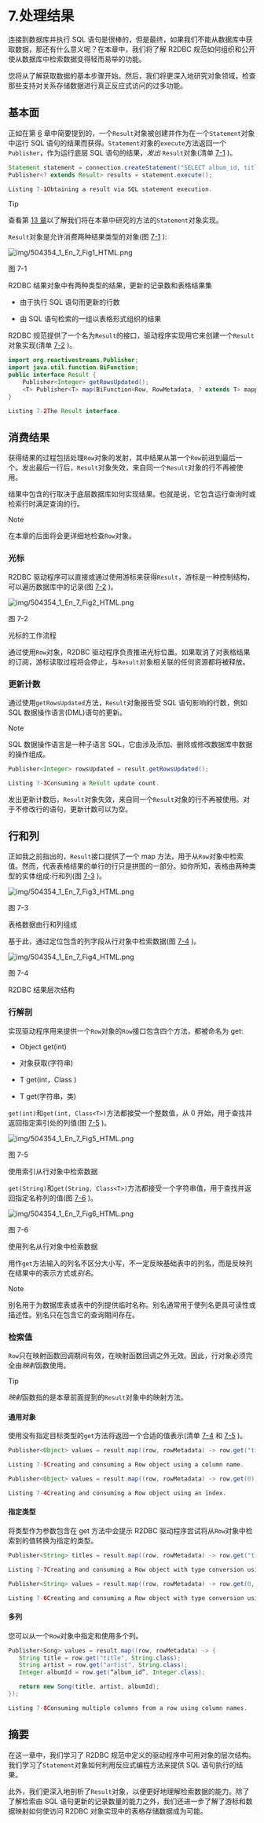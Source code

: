 # 7.处理结果

连接到数据库并执行 SQL 语句是很棒的，但是最终，如果我们不能从数据库中获取数据，那还有什么意义呢？在本章中，我们将了解 R2DBC 规范如何组织和公开使从数据库中检索数据变得轻而易举的功能。

您将从了解获取数据的基本步骤开始。然后，我们将更深入地研究对象领域，检查那些支持对关系存储数据进行真正反应式访问的过多功能。

## 基本面

正如在第 [6](06.html) 章中简要提到的，一个`Result`对象被创建并作为在一个`Statement`对象中运行 SQL 语句的结果而获得。`Statement`对象的`execute`方法返回一个`Publisher`，作为运行底层 SQL 语句的结果，*发出* `Result`对象(清单 [7-1](#PC1) )。

```java
Statement statement = connection.createStatement("SELECT album_id, title, artist FROM songs");
Publisher<? extends Result> results = statement.execute();

Listing 7-1Obtaining a result via SQL statement execution.

```

Tip

查看第 [13 章](13.html)以了解我们将在本章中研究的方法的`Statement`对象实现。

`Result`对象是允许消费两种结果类型的对象(图 [7-1](#Fig1) ):

![img/504354_1_En_7_Fig1_HTML.png](img/504354_1_En_7_Fig1_HTML.png)

图 7-1

R2DBC 结果对象中有两种类型的结果，更新的记录数和表格结果集

*   由于执行 SQL 语句而更新的行数

*   由 SQL 语句检索的一组以表格形式组织的结果

R2DBC 规范提供了一个名为`Result`的接口，驱动程序实现用它来创建一个`Result`对象实现(清单 [7-2](#PC2) )。

```java
import org.reactivestreams.Publisher;
import java.util.function.BiFunction;
public interface Result {
    Publisher<Integer> getRowsUpdated();
    <T> Publisher<T> map(BiFunction<Row, RowMetadata, ? extends T> mappingFunction);
}

Listing 7-2The Result interface.

```

## 消费结果

获得结果的过程包括处理`Row`对象的发射，其中结果从第一个`Row`前进到最后一个。发出最后一行后，`Result`对象失效，来自同一个`Result`对象的行不再被使用。

结果中包含的行取决于底层数据库如何实现结果。也就是说，它包含运行查询时或检索行时满足查询的行。

Note

在本章的后面将会更详细地检查`Row`对象。

### 光标

R2DBC 驱动程序可以直接或通过使用游标来获得`Result`，游标是一种控制结构，可以遍历数据库中的记录(图 [7-2](#Fig2) )。

![img/504354_1_En_7_Fig2_HTML.png](img/504354_1_En_7_Fig2_HTML.png)

图 7-2

光标的工作流程

通过使用`Row`对象，R2DBC 驱动程序负责推进光标位置。如果取消了对表格结果的订阅，游标读取过程将会停止，与`Result`对象相关联的任何资源都将被释放。

### 更新计数

通过使用`getRowsUpdated`方法，`Result`对象报告受 SQL 语句影响的行数，例如 SQL 数据操作语言(DML)语句的更新。

Note

SQL 数据操作语言是一种子语言 SQL，它由涉及添加、删除或修改数据库中数据的操作组成。

```java
Publisher<Integer> rowsUpdated = result.getRowsUpdated();

Listing 7-3Consuming a Result update count.

```

发出更新计数后，`Result`对象失效，来自同一个`Result`对象的行不再被使用。对于不修改行的语句，更新计数可以为空。

## 行和列

正如我之前指出的，`Result`接口提供了一个 map 方法，用于从`Row`对象中检索值。然而，代表表格结果的单行的行只是拼图的一部分。如你所知，表格由两种类型的实体组成:行和列(图 [7-3](#Fig3) )。

![img/504354_1_En_7_Fig3_HTML.png](img/504354_1_En_7_Fig3_HTML.png)

图 7-3

表格数据由行和列组成

基于此，通过定位包含的列字段从行对象中检索数据(图 [7-4](#Fig4) )。

![img/504354_1_En_7_Fig4_HTML.png](img/504354_1_En_7_Fig4_HTML.png)

图 7-4

R2DBC 结果层次结构

### 行解剖

实现驱动程序用来提供一个`Row`对象的`Row`接口包含四个方法，都被命名为 get:

*   Object get(int)

*   对象获取(字符串)

*   <t>T get(int，Class <t>)</t></t>

*   <t>T get(字符串，类<t>)</t></t>

`get(int)`和`get(int, Class<T>)`方法都接受一个整数值，从 0 开始，用于查找并返回指定索引处的列值(图 [7-5](#Fig5) )。

![img/504354_1_En_7_Fig5_HTML.png](img/504354_1_En_7_Fig5_HTML.png)

图 7-5

使用索引从行对象中检索数据

`get(String)`和`get(String, Class<T>)`方法都接受一个字符串值，用于查找并返回指定名称列的值(图 [7-6](#Fig6) )。

![img/504354_1_En_7_Fig6_HTML.png](img/504354_1_En_7_Fig6_HTML.png)

图 7-6

使用列名从行对象中检索数据

用作`get`方法输入的列名不区分大小写，不一定反映基础表中的列名，而是反映列在结果中的表示方式或*别名*。

Note

别名用于为数据库表或表中的列提供临时名称。别名通常用于使列名更具可读性或描述性。别名只在包含它的查询期间存在。

### 检索值

`Row`只在映射函数回调期间有效，在映射函数回调之外无效。因此，行对象必须完全由*映射*函数使用。

Tip

*映射*函数指的是本章前面提到的`Result`对象中的映射方法。

#### 通用对象

使用没有指定目标类型的`get`方法将返回一个合适的值表示(清单 [7-4](#PC4) 和 [7-5](#PC5) )。

```java
Publisher<Object> values = result.map((row, rowMetadata) -> row.get("title"));

Listing 7-5Creating and consuming a Row object using a column name.

```

```java
Publisher<Object> values = result.map((row, rowMetadata) -> row.get(0));

Listing 7-4Creating and consuming a Row object using an index.

```

#### 指定类型

将类型作为参数包含在 get 方法中会提示 R2DBC 驱动程序尝试将从`Row`对象中检索到的值转换为指定的类型。

```java
Publisher<String> titles = result.map((row, rowMetadata) -> row.get("title", String.class));

Listing 7-7Creating and consuming a Row object with type conversion using a column name.

```

```java
Publisher<String> values = result.map((row, rowMetadata) -> row.get(0, String.class));

Listing 7-6Creating and consuming a Row object with type conversion using an index.

```

#### 多列

您可以从一个`Row`对象中指定和使用多个列。

```java
Publisher<Song> values = result.map((row, rowMetadata) -> {
   String title = row.get("title", String.class);
   String artist = row.get("artist", String.class);
   Integer albumId = row.get(“album_id”, Integer.class);

   return new Song(title, artist, albumId);
});

Listing 7-8Consuming multiple columns from a row using column names.

```

## 摘要

在这一章中，我们学习了 R2DBC 规范中定义的驱动程序中可用对象的层次结构。我们学习了`Statement`对象如何利用反应式编程方法来提供 SQL 语句执行的结果。

此外，我们更深入地剖析了`Result`对象，以便更好地理解检索数据的能力。除了了解检索由 SQL 语句更新的记录数量的能力之外，我们还进一步了解了游标和数据映射如何使访问 R2DBC 对象实现中的表格存储数据成为可能。